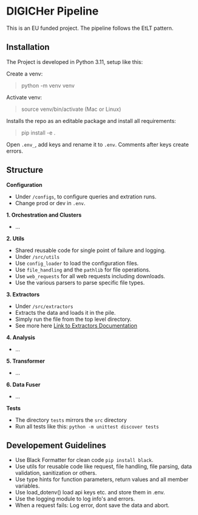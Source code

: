 # DIGICHer Pipeline

This is an EU funded project. The pipeline follows the EtLT pattern.

## Installation

The Project is developed in Python 3.11, setup like this:

Create a venv:

> python -m venv venv

Activate venv:

> source venv/bin/activate (Mac or Linux)

Installs the repo as an editable package and install all requirements:

> pip install -e .

Open `.env_`, add keys and rename it to `.env`. Comments after keys create errors.

## Structure

**Configuration**

- Under `/configs`, to configure queries and extration runs.
- Change prod or dev in `.env`.

**1. Orchestration and Clusters**

- ...

**2. Utils**

- Shared reusable code for single point of failure and logging.
- Under `/src/utils`
- Use `config_loader` to load the configuration files.
- Use `file_handling` and the `pathlib` for file operations.
- Use `web_requests` for all web requests including downloads.
- Use the various parsers to parse specific file types.

**3. Extractors**

- Under `/src/extractors`
- Extracts the data and loads it in the pile.
- Simply run the file from the top level directory.
- See more here [Link to Extractors Documentation](src/extractors/README.md)

**4. Analysis**

- ...

**5. Transformer**

- ...

**6. Data Fuser**

- ...

**Tests**

- The directory `tests` mirrors the `src` directory
- Run all tests like this: `python -m unittest discover tests`


## Developement Guidelines

- Use Black Formatter for clean code `pip install black`.
- Use utils for reusable code like request, file handling, file parsing, data validation, sanitization or others.
- Use type hints for function parameters, return values and all member variables.
- Use load_dotenv() load api keys etc. and store them in .env.
- Use the logging module to log info's and errors.
- When a request fails: Log error, dont save the data and abort.
